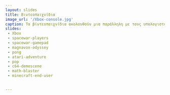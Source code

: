 ```yaml
---
layout: slides
title: Βιντεοπαιχνίδια 
image_url: '/Xbox-console.jpg'
caption: Τα βίντεοπαιχνίδια ακολουθούν μια παράλληλη με τους υπολογιστές γραφείου διαδρομή, με διαφορετικά είδη γραφικών και συσκευών εισόδου, καθώς και άλλες μεταφορές για την αλληλεπίδραση με τον χρήστη.
slides:
 - Xbox
 - spacewar-players
 - spacewar-gamepad
 - magnavox-odyssey
 - pong
 - atari-adventure
 - pop
 - c64-demoscene
 - math-blaster
 - minecraft-end-user
 

---
```

